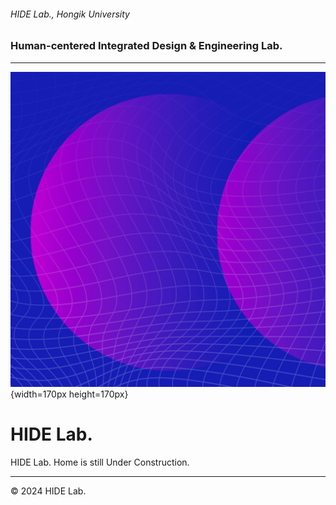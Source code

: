 ###### HIDE Lab., Hongik University
### Human-centered Integrated Design & Engineering Lab.
---

![](../assets/images/240307-HIDE-Lab-logo.png){width=170px height=170px}
# HIDE Lab.



HIDE Lab. Home is still Under Construction.

---
© 2024 HIDE Lab.
